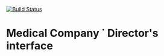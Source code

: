 [![Build Status](https://travis-ci.com/medcenter24/mc-director-gui.svg?branch=master)](https://travis-ci.com/medcenter24/mc-director-gui)

# Medical Company &dot; Director's interface

